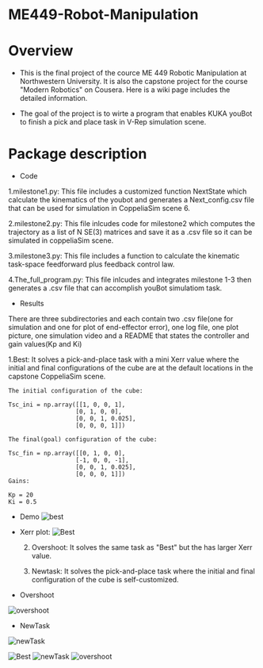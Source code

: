# ME449-Robot-Manipulation

# Overview

* This is the final project of the cource ME 449 Robotic Manipulation at Northwestern University. It is also the capstone project for the course "Modern Robotics" on Cousera. Here is a wiki page includes the detailed information.

* The goal of the project is to wirte a program that enables KUKA youBot to finish a pick and place task in V-Rep simulation scene.

# Package description

* Code

1.milestone1.py: This file includes a customized function NextState which calculate the kinematics of the youbot and generates a Next_config.csv file that can be used for simulation in CoppeliaSim scene 6.

2.milestone2.py: This file inlcudes code for milestone2 which computes the trajectory as a list of N SE(3) matrices and save it as a .csv file so it can be simulated in coppeliaSim scene.

3.milestone3.py: This file includes a function to calculate the kinematic task-space feedforward plus feedback control law.

4.The_full_program.py: This file inlcudes and integrates milestone 1-3 then generates a .csv file that can accomplish youBot simulatiom task.

* Results

There are three subdirectories and each contain two .csv file(one for simulation and one for plot of end-effector error), one log file, one plot picture, one simulation video and a README that states the controller and gain values(Kp and Ki)
 
1.Best: It solves a pick-and-place task with a mini Xerr value where the initial and final configurations of the cube are at the default locations in the capstone CoppeliaSim scene.
	
	The initial configuration of the cube:
	
	Tsc_ini = np.array([[1, 0, 0, 1],
                       [0, 1, 0, 0],
                       [0, 0, 1, 0.025],
                       [0, 0, 0, 1]])
                       
	The final(goal) configuration of the cube:
	
	Tsc_fin = np.array([[0, 1, 0, 0],
		               [-1, 0, 0, -1],
		               [0, 0, 1, 0.025],
		               [0, 0, 0, 1]])
	Gains:
	
	Kp = 20
	Ki = 0.5
	
* Demo
![best](https://user-images.githubusercontent.com/70287453/100411600-dcc27c80-3037-11eb-9b2b-3de78e7b406f.gif)
	
* Xerr plot:
![Best](https://user-images.githubusercontent.com/70287453/100800894-d6901f80-33ec-11eb-985d-63261fdd943c.png)
  
		               
	
	2. Overshoot: It solves the same task as "Best" but the has larger Xerr value.

	3. Newtask: It solves the pick-and-place task where the initial and final configuration of the cube is self-customized.




* Overshoot

![overshoot](https://user-images.githubusercontent.com/70287453/100411731-35921500-3038-11eb-8d46-5e6ad207eea3.gif)

* NewTask

![newTask](https://user-images.githubusercontent.com/70287453/100411792-58242e00-3038-11eb-8eaa-48703d2cd7ae.gif)


![Best](https://user-images.githubusercontent.com/70287453/100800894-d6901f80-33ec-11eb-985d-63261fdd943c.png)
![newTask](https://user-images.githubusercontent.com/70287453/100800916-dc860080-33ec-11eb-879c-ea6c93688a7f.png)
![overshoot](https://user-images.githubusercontent.com/70287453/100800924-e0198780-33ec-11eb-9c03-43a4eb9e2a90.png)
